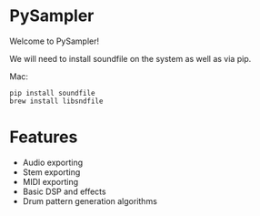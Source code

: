# PySampler
Welcome to PySampler!

We will need to install soundfile on the system as well as via pip.

Mac:
```
pip install soundfile
brew install libsndfile
```

# Features
- Audio exporting
- Stem exporting
- MIDI exporting
- Basic DSP and effects
- Drum pattern generation algorithms
